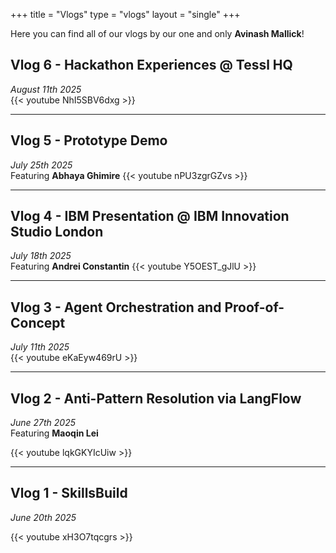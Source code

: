 +++
title = "Vlogs"
type = "vlogs"
layout = "single"
+++

Here you can find all of our vlogs by our one and only **Avinash Mallick**!

## Vlog 6 - Hackathon Experiences @ Tessl HQ
*August 11th 2025*  
{{< youtube NhI5SBV6dxg >}}

---

## Vlog 5 - Prototype Demo
*July 25th 2025*  
Featuring **Abhaya Ghimire**
{{< youtube nPU3zgrGZvs >}}

--- 

## Vlog 4 - IBM Presentation @ IBM Innovation Studio London
*July 18th 2025*  
Featuring **Andrei Constantin**
{{< youtube Y5OEST_gJlU >}}

--- 

## Vlog 3 - Agent Orchestration and Proof-of-Concept
*July 11th 2025*  
{{< youtube eKaEyw469rU >}}

--- 

## Vlog 2 - Anti-Pattern Resolution via LangFlow
*June 27th 2025*  
Featuring **Maoqin Lei**  

{{< youtube lqkGKYIcUiw >}}

--- 

## Vlog 1 - SkillsBuild
*June 20th 2025*  

{{< youtube xH3O7tqcgrs >}}
